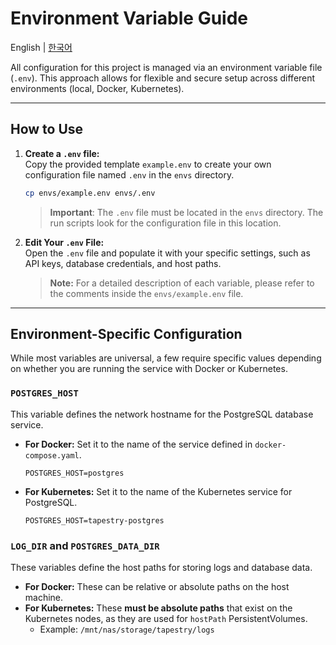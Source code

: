# Environment Variable Guide

English | [한국어](README.ko.md)

All configuration for this project is managed via an environment variable file (`.env`). This approach allows for flexible and secure setup across different environments (local, Docker, Kubernetes).

---

## How to Use

1.  **Create a `.env` file:**  
    Copy the provided template `example.env` to create your own configuration file named `.env` in the `envs` directory.

    ```bash
    cp envs/example.env envs/.env
    ```

    > **Important**: The `.env` file must be located in the `envs` directory. The run scripts look for the configuration file in this location.

2.  **Edit Your `.env` File:**  
    Open the `.env` file and populate it with your specific settings, such as API keys, database credentials, and host paths.

    > **Note:** For a detailed description of each variable, please refer to the comments inside the `envs/example.env` file.

---

## Environment-Specific Configuration

While most variables are universal, a few require specific values depending on whether you are running the service with Docker or Kubernetes.

### `POSTGRES_HOST`
This variable defines the network hostname for the PostgreSQL database service.
-   **For Docker:** Set it to the name of the service defined in `docker-compose.yaml`.
    ```
    POSTGRES_HOST=postgres
    ```
-   **For Kubernetes:** Set it to the name of the Kubernetes service for PostgreSQL.
    ```
    POSTGRES_HOST=tapestry-postgres
    ```

### `LOG_DIR` and `POSTGRES_DATA_DIR`
These variables define the host paths for storing logs and database data.
-   **For Docker:** These can be relative or absolute paths on the host machine.
-   **For Kubernetes:** These **must be absolute paths** that exist on the Kubernetes nodes, as they are used for `hostPath` PersistentVolumes.
    -   Example: `/mnt/nas/storage/tapestry/logs`